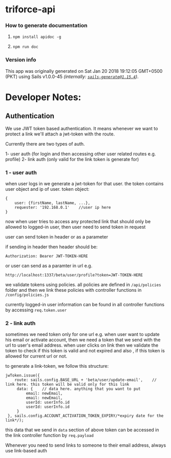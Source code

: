 # triforce-api



### How to generate documentation


1. `npm install apidoc -g`

2. `npm run doc`





### Version info

This app was originally generated on Sat Jan 20 2018 19:12:05 GMT+0500 (PKT) using Sails v1.0.0-45 _(internally: [`sails-generate@1.15.4`](https://github.com/balderdashy/sails-generate/tree/v1.15.4/lib/core-generators/new))_.



<!--
Note:  Generators are usually run using the globally-installed `sails` CLI (command-line interface).  This CLI version is _environment-specific_ rather than app-specific, thus over time, as a project's dependencies are upgraded or the project is worked on by different developers on different computers using different versions of Node.js, the Sails dependency in its package.json file may differ from the globally-installed Sails CLI release it was originally generated with.  (Be sure to always check out the relevant [upgrading guides](https://sailsjs.com/upgrading) before upgrading the version of Sails used by your app.  If you're stuck, [get help here](https://sailsjs.com/support).)
-->


# Developer Notes:
## Authentication
We use JWT token based authentication. It means whenever we want to protect a link we'll attach a jwt-token with the route.

Currently there are two types of auth.

1- user auth (for login and then accessing other user related routes e.g. profile)
2- link auth (only valid for the link token is generate for)
### 1 - user auth
when user logs in we generate a jwt-token for that user.
the token contains user object and ip of user. token object:
```
{
    user: {firstName, lastName, ...},
    requester: '192.168.0.1'    //user ip here
}
```
now when user tries to access any protected link that should only be allowed to logged-in user, then user need to send token in request

user can send token in header or as a parameter

if sending in header then header should be:
```
Authorization: Bearer JWT-TOKEN-HERE
```
or user can send as a paramter in url e.g.
```$xslt
http://localhost:1337/beta/user/profile?token=JWT-TOKEN-HERE
```
we validate tokens using policies. all policies are defined in `/api/policies` folder
and then we link these policies with controller functions in `/config/policies.js`

currently logged-in user information can be found in all controller functions by accessing `req.token.user`

### 2 - link auth
sometimes we need token only for one url e.g. when user want to update his email or activate account, then we need a token that we send with the url
to user's email address. when user clicks on link then we validate the token to check if this token is valid and not expired and also , if this token is 
allowed for current url or not. 

to generate a link-token, we follow this structure:
```
jwToken.issue({
    route: sails.config.BASE_URL + 'beta/user/update-email',    // link here. this token will be valid only for this link 
     data: {    // data here. anything that you want to put
         email: newEmail,
         email: newEmail,
         userId: userInfo.id
         userId: userInfo.id
     }
 }, sails.config.ACCOUNT_ACTIVATION_TOKEN_EXPIRY/*expiry date for the link*/);

```
this data that we send in `data` section of above token can be accessed in the link controller function by `req.payload`

Whenever you need to send links to someone to their email address, always use link-based auth
 